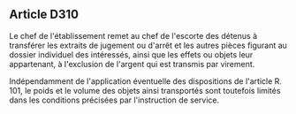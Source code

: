 Article D310
----
Le chef de l'établissement remet au chef de l'escorte des détenus à transférer
les extraits de jugement ou d'arrêt et les autres pièces figurant au dossier
individuel des intéressés, ainsi que les effets ou objets leur appartenant, à
l'exclusion de l'argent qui est transmis par virement.

Indépendamment de l'application éventuelle des dispositions de l'article R. 101,
le poids et le volume des objets ainsi transportés sont toutefois limités dans
les conditions précisées par l'instruction de service.
